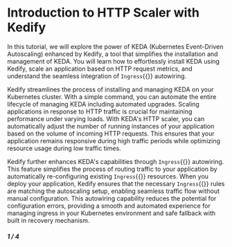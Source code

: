 # Introduction to HTTP Scaler with Kedify

In this tutorial, we will explore the power of KEDA (Kubernetes Event-Driven Autoscaling) enhanced by Kedify, a tool that simplifies the installation and management of KEDA. You will learn how to effortlessly install KEDA using Kedify, scale an application based on HTTP request metrics, and understand the seamless integration of `Ingress`{{}} autowiring.

Kedify streamlines the process of installing and managing KEDA on your Kubernetes cluster. With a simple command, you can automate the entire lifecycle of managing KEDA including automated upgrades. Scaling applications in response to HTTP traffic is crucial for maintaining performance under varying loads. With KEDA's HTTP scaler, you can automatically adjust the number of running instances of your application based on the volume of incoming HTTP requests. This ensures that your application remains responsive during high traffic periods while optimizing resource usage during low traffic times.

Kedify further enhances KEDA's capabilities through `Ingress`{{}} autowiring. This feature simplifies the process of routing traffic to your application by automatically re-configuring existing `Ingress`{{}} resources. When you deploy your application, Kedify ensures that the necessary `Ingress`{{}} rules are matching the autoscaling setup, enabling seamless traffic flow without manual configuration. This autowiring capability reduces the potential for configuration errors, providing a smooth and automated experience for managing ingress in your Kubernetes environment and safe fallback with built in recovery mechanism.

##### 1 / 4
